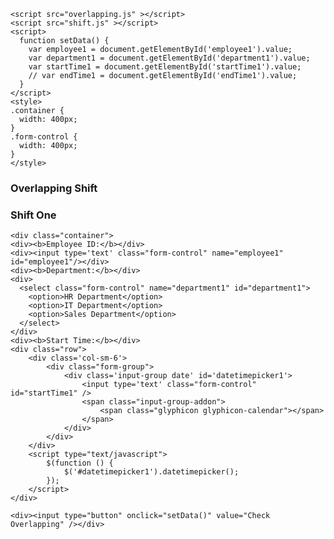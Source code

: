 
<html>
  <head>
    <link rel="stylesheet" href="https://maxcdn.bootstrapcdn.com/bootstrap/3.3.7/css/bootstrap.min.css">
    <!-- jQuery library -->
    <script type="text/javascript" src="//code.jquery.com/jquery-2.1.1.min.js"></script>
    <script src="https://maxcdn.bootstrapcdn.com/bootstrap/3.3.7/js/bootstrap.min.js"></script>
    <script src="https://cdnjs.cloudflare.com/ajax/libs/moment.js/2.10.6/moment.min.js"></script>
    <script src="https://cdnjs.cloudflare.com/ajax/libs/bootstrap-datetimepicker/4.17.37/js/bootstrap-datetimepicker.min.js"></script>

    <script src="overlapping.js" ></script>
    <script src="shift.js" ></script>
    <script>
      function setData() {
        var employee1 = document.getElementById('employee1').value;
        var department1 = document.getElementById('department1').value;
        var startTime1 = document.getElementById('startTime1').value;
        // var endTime1 = document.getElementById('endTime1').value;
      }  
    </script>
    <style>
    .container {
      width: 400px;
    }
    .form-control {
      width: 400px;
    }
    </style>
  </head>
  <body>
    <h3>Overlapping Shift</h3>
    <h3>Shift One</h3>
    
    <div class="container">
    <div><b>Employee ID:</b></div>
    <div><input type='text' class="form-control" name="employee1" id="employee1"/></div>
    <div><b>Department:</b></div>
    <div>
      <select class="form-control" name="department1" id="department1">
        <option>HR Department</option>
        <option>IT Department</option>
        <option>Sales Department</option>
      </select>
    </div>
    <div><b>Start Time:</b></div>
    <div class="row">
        <div class='col-sm-6'>
            <div class="form-group">
                <div class='input-group date' id='datetimepicker1'>
                    <input type='text' class="form-control" id="startTime1" />
                    <span class="input-group-addon">
                        <span class="glyphicon glyphicon-calendar"></span>
                    </span>
                </div>
            </div>
        </div>
        <script type="text/javascript">
            $(function () {
                $('#datetimepicker1').datetimepicker();
            });
        </script>
    </div>
    
    <div><input type="button" onclick="setData()" value="Check Overlapping" /></div>

  </div>
  </body>
  </html>

